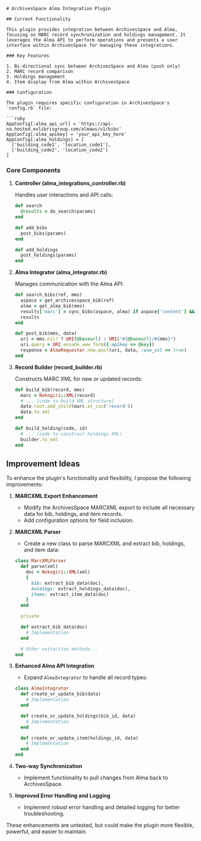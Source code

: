 ```
# ArchivesSpace Alma Integration Plugin

## Current Functionality

This plugin provides integration between ArchivesSpace and Alma, focusing on MARC record synchronization and holdings management. It leverages the Alma API to perform operations and presents a user interface within ArchivesSpace for managing these integrations.

### Key Features

1. Bi-directional sync between ArchivesSpace and Alma (push only)
2. MARC record comparison
3. Holdings management
4. Item display from Alma within ArchivesSpace

### Configuration

The plugin requires specific configuration in ArchivesSpace's `config.rb` file:

```ruby
AppConfig[:alma_api_url] = 'https://api-na.hosted.exlibrisgroup.com/almaws/v1/bibs'
AppConfig[:alma_apikey] = 'your_api_key_here'
AppConfig[:alma_holdings] = [
  ['building_code1', 'location_code1'],
  ['building_code2', 'location_code2']
]
```

### Core Components

1. **Controller (alma_integrations_controller.rb)**

   Handles user interactions and API calls:

   ```ruby
   def search
     @results = do_search(params)
   end

   def add_bibs
     post_bibs(params)
   end

   def add_holdings
     post_holdings(params)
   end
   ```

2. **Alma Integrator (alma_integrator.rb)**

   Manages communication with the Alma API:

   ```ruby
   def search_bibs(ref, mms)
     aspace = get_archivesspace_bib(ref)
     alma = get_alma_bib(mms)
     results['marc'] = sync_bibs(aspace, alma) if aspace['content'] && alma['content']
     results
   end

   def post_bib(mms, data)
     uri = mms.nil? ? URI(@baseurl) : URI("#{@baseurl}/#{mms}")
     uri.query = URI.encode_www_form({:apikey => @key})
     response = AlmaRequester.new.post(uri, data, :use_ssl => true)
   end
   ```

3. **Record Builder (record_builder.rb)**

   Constructs MARC XML for new or updated records:

   ```ruby
   def build_bib(record, mms)
     marc = Nokogiri::XML(record)
     # ... (code to build XML structure)
     data.root.add_child(marc.at_css('record'))
     data.to_xml
   end

   def build_holding(code, id)
     # ... (code to construct holdings XML)
     builder.to_xml
   end
   ```

## Improvement Ideas

To enhance the plugin's functionality and flexibility, I propose the following improvements:

1. **MARCXML Export Enhancement**
   - Modify the ArchivesSpace MARCXML export to include all necessary data for bib, holdings, and item records.
   - Add configuration options for field inclusion.

2. **MARCXML Parser**
   - Create a new class to parse MARCXML and extract bib, holdings, and item data:

   ```ruby
   class MarcXMLParser
     def parse(xml)
       doc = Nokogiri::XML(xml)
       {
         bib: extract_bib_data(doc),
         holdings: extract_holdings_data(doc),
         items: extract_item_data(doc)
       }
     end

     private

     def extract_bib_data(doc)
       # Implementation
     end

     # Other extraction methods...
   end
   ```

3. **Enhanced Alma API Integration**
   - Expand `AlmaIntegrator` to handle all record types:

   ```ruby
   class AlmaIntegrator
     def create_or_update_bib(data)
       # Implementation
     end

     def create_or_update_holdings(bib_id, data)
       # Implementation
     end

     def create_or_update_item(holdings_id, data)
       # Implementation
     end
   end
   ```

4. **Two-way Synchronization**
   - Implement functionality to pull changes from Alma back to ArchivesSpace.

5. **Improved Error Handling and Logging**
   - Implement robust error handling and detailed logging for better troubleshooting.

These enhancements are untested, but could make the plugin more flexible, powerful, and easier to maintain.
```
